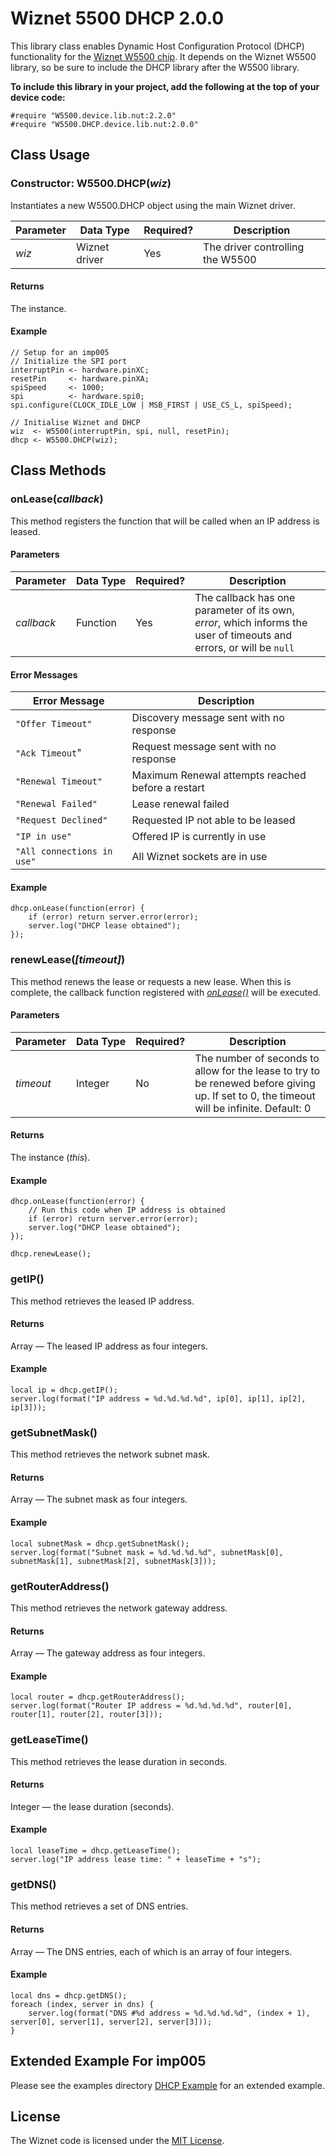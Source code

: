 # Wiznet 5500 DHCP 2.0.0 #

This library class enables Dynamic Host Configuration Protocol (DHCP) functionality for the [Wiznet W5500 chip](http://wizwiki.net/wiki/lib/exe/fetch.php?media=products:w5500:w5500_ds_v106e_141230.pdf). It depends on the Wiznet W5500 library, so be sure to include the DHCP library after the W5500 library.

**To include this library in your project, add the following at the top of your device code:**

```squirrel
#require "W5500.device.lib.nut:2.2.0"
#require "W5500.DHCP.device.lib.nut:2.0.0"
```

## Class Usage ##

### Constructor: W5500.DHCP(*wiz*) ###

Instantiates a new W5500.DHCP object using the main Wiznet driver.

| Parameter | Data&nbsp;Type | Required? | Description |
| --- | --- | --- | --- |
| *wiz* | Wiznet driver | Yes | The driver controlling the W5500 |

#### Returns ####

The instance.

#### Example ####

```squirrel
// Setup for an imp005
// Initialize the SPI port
interruptPin <- hardware.pinXC;
resetPin     <- hardware.pinXA;
spiSpeed     <- 1000;
spi          <- hardware.spi0;
spi.configure(CLOCK_IDLE_LOW | MSB_FIRST | USE_CS_L, spiSpeed);

// Initialise Wiznet and DHCP
wiz  <- W5500(interruptPin, spi, null, resetPin);
dhcp <- W5500.DHCP(wiz);
```

## Class Methods ##

### onLease(*callback*) ###

This method registers the function that will be called when an IP address is leased.

#### Parameters ####

| Parameter | Data&nbsp;Type | Required? | Description |
| --- | --- | --- | --- |
| *callback* | Function | Yes | The callback has one parameter of its own, *error*, which informs the user of timeouts and errors, or will be `null` |

#### Error Messages ####

| Error&nbsp;Message | Description |
| --- | --- |
| `"Offer Timeout"` | Discovery message sent with no response |
| `"Ack Timeout`" | Request message sent with no response |
| `"Renewal Timeout"` | Maximum Renewal attempts reached before a restart |
| `"Renewal Failed"` | Lease renewal failed |
| `"Request Declined"` | Requested IP not able to be leased |
| `"IP in use"` | Offered IP is currently in use |
| `"All connections in use"` | All Wiznet sockets are in use |

#### Example ####

```squirrel
dhcp.onLease(function(error) {
    if (error) return server.error(error);
    server.log("DHCP lease obtained");
});
```

### renewLease(*[timeout]*) ###

This method renews the lease or requests a new lease. When this is complete, the callback function registered with [*onLease()*](#onleasecallback) will be executed.

#### Parameters ####

| Parameter | Data&nbsp;Type | Required? | Description |
| --- | --- | --- | --- |
| *timeout* | Integer | No | The number of seconds to allow for the lease to try to be renewed before giving up. If set to 0, the timeout will be infinite. Default: 0 |

#### Returns ####

The instance (*this*).

#### Example ####

```squirrel
dhcp.onLease(function(error) {
    // Run this code when IP address is obtained
    if (error) return server.error(error);
    server.log("DHCP lease obtained");
});

dhcp.renewLease();
```

### getIP() ###

This method retrieves the leased IP address.

#### Returns ####

Array &mdash; The leased IP address as four integers.

#### Example ####

```squirrel
local ip = dhcp.getIP();
server.log(format("IP address = %d.%d.%d.%d", ip[0], ip[1], ip[2], ip[3]));
```

### getSubnetMask() ###

This method retrieves the network subnet mask.

#### Returns ####

Array &mdash; The subnet mask as four integers.

#### Example ####

```squirrel
local subnetMask = dhcp.getSubnetMask();
server.log(format("Subnet mask = %d.%d.%d.%d", subnetMask[0], subnetMask[1], subnetMask[2], subnetMask[3]));
```

### getRouterAddress() ###

This method retrieves the network gateway address.

#### Returns ####

Array &mdash; The gateway address as four integers.

#### Example ####

```squirrel
local router = dhcp.getRouterAddress();
server.log(format("Router IP address = %d.%d.%d.%d", router[0], router[1], router[2], router[3]));
```

### getLeaseTime() ###

This method retrieves the lease duration in seconds.

#### Returns ####

Integer &mdash; the lease duration (seconds).

#### Example ####

```squirrel
local leaseTime = dhcp.getLeaseTime();
server.log("IP address lease time: " + leaseTime + "s");
```

### getDNS() ###

This method retrieves a set of DNS entries.

#### Returns ####

Array &mdash; The DNS entries, each of which is an array of four integers.

#### Example ####

```squirrel
local dns = dhcp.getDNS();
foreach (index, server in dns) {
    server.log(format("DNS #%d address = %d.%d.%d.%d", (index + 1), server[0], server[1], server[2], server[3]));
}
```

## Extended Example For imp005 ##

Please see the examples directory [DHCP Example](../examples#dhcp-example) for an extended example.

## License ##

The Wiznet code is licensed under the [MIT License](./LICENSE).
